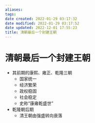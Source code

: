 ```yaml
---
aliases: 
tags: 
date created: 2022-01-29 03:17:32
date modified: 2022-01-29 03:17:52
date updated: 2022-12-01 17:55:23
title: 清朝最后一个封建王朝
---
```


# 清朝最后一个封建王朝

- 其前期的康熙、雍正、乾隆三朝
  - 国家统一
  - 经济繁荣
  - 政权稳固
  - 社会稳定
  - 史称“康雍乾盛世”
- 乾隆朝后期
  - 清王朝由强盛转向衰落
